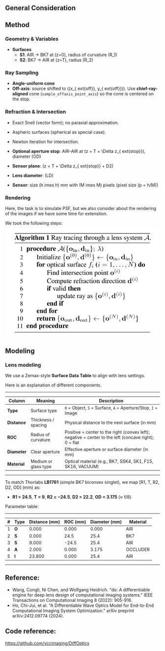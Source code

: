 ## General Consideration

## Method
### Geometry & Variables
- **Surfaces**
  - **S1**: AIR → BK7 at \(z=0\), radius of curvature \(R_1\)
  - **S2**: BK7 → AIR at \(z=T\), radius \(R_2\)

### Ray Sampling
- **Angle-uniform cone**
- **Off-axis**: source shifted to \((x_{	ext{off}}, y_{	ext{off}})\). Use **chief-ray-aligned** cone (`sample_offaxis_point_axis`) so the cone is centered on the stop.

### Refraction & Intersection

- Exact Snell (vector form); no paraxial approximation.  
- Aspheric surfaces (spherical as special case).  
- Newton iteration for intersection.

- **Optional aperture stop**: AIR–AIR at \(z = T + \Delta z_{	ext{stop}}\), diameter \(OD\)
- **Sensor plane**: \(z = T + \Delta z_{	ext{stop}} + D2\)
- **Lens diameter**: \(LD\)
- **Sensor**: size \(h 	imes h\) mm with \(M 	imes M\) pixels (pixel size \(p = h/M\))

### Rendering
Here, the task is to simulate PSF, but we also consider about the rendering of the images if we have some time for extenstion.

We took the following steps:
![](./imgs/ray_tracing.png)

## Modeling
### Lens modeling
We use a Zemax-style **Surface Data Table** to align with lens settings.

Here is an explanation of different components.

---
| Column       | Meaning              | Description                                                                                           |
| ------------ | -------------------- | ----------------------------------------------------------------------------------------------------- |
| **Type**     | Surface type         | `O` = Object, `S` = Surface, `A` = Aperture/Stop, `I` = Image                                         |
| **Distance** | Thickness / spacing  | Physical distance to the next surface (in mm)                                                         |
| **ROC**      | Radius of curvature  | Positive = center to the right (convex left); negative = center to the left (concave right); 0 = flat |
| **Diameter** | Clear aperture       | Effective aperture or surface diameter (in mm)                                                        |
| **Material** | Medium or glass type | Optical material (e.g., BK7, SSK4, SK1, F15, SK16, VACUUM)                                                 |
---

To match Thorlabs **LB1761** (simple BK7 biconvex singlet), we map \[R1, T, R2, D2, OD\] (mm) as:

- **R1 = 24.5**, **T = 9**, **R2 = −24.5**, **D2 = 22.2**, **OD = 3.175** (≈ f/8)

Parameter table:


---
| # | Type  | Distance (mm) | ROC (mm) | Diameter (mm) | Material |
| - | ----- | ------------- | -------- | ------------- | -------- |
| 1 | **O** | 0.000         | 0.000    | 0.000         | AIR      |
| 2 | **S** | 0.000         | 24.5     | 25.4          | BK7    |
| 3 | **S** | 9.000         | -24.5    | 25.4          | AIR      |
| 4 | **A** | 2.000         | 0.000    | 3.175         | OCCLUDER |
| 5 | **I** | 23.800        | 0.000    | 25.4          | AIR      |
---


## Reference:
- Wang, Congli, Ni Chen, and Wolfgang Heidrich. "do: A differentiable engine for deep lens design of computational imaging systems." IEEE Transactions on Computational Imaging 8 (2022): 905-916.
- Ho, Chi-Jui, et al. "A Differentiable Wave Optics Model for End-to-End Computational Imaging System Optimization." arXiv preprint arXiv:2412.09774 (2024).
## Code reference:
https://github.com/vccimaging/DiffOptics